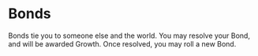 # Bonds

Bonds tie you to someone else and the world.
You may resolve your Bond, and will be awarded Growth.
Once resolved, you may roll a new Bond.
